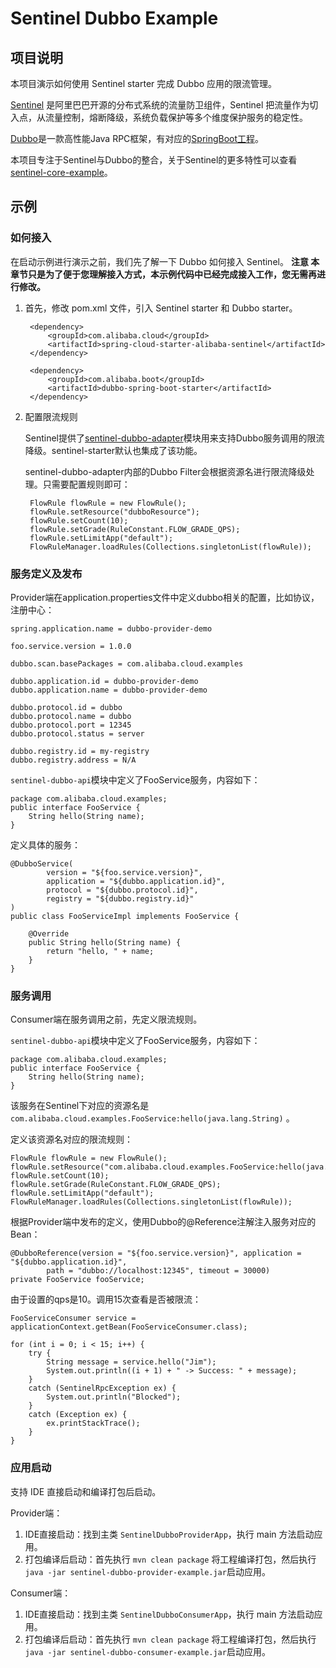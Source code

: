 # Sentinel Dubbo Example

## 项目说明

本项目演示如何使用 Sentinel starter 完成 Dubbo 应用的限流管理。

[Sentinel](https://github.com/alibaba/Sentinel) 是阿里巴巴开源的分布式系统的流量防卫组件，Sentinel 把流量作为切入点，从流量控制，熔断降级，系统负载保护等多个维度保护服务的稳定性。

[Dubbo](http://dubbo.apache.org/)是一款高性能Java RPC框架，有对应的[SpringBoot工程](https://github.com/apache/dubbo-spring-boot-project)。

本项目专注于Sentinel与Dubbo的整合，关于Sentinel的更多特性可以查看[sentinel-core-example](https://github.com/alibaba/spring-cloud-alibaba/tree/master/spring-cloud-alibaba-examples/sentinel-example/sentinel-core-example)。

## 示例

### 如何接入
在启动示例进行演示之前，我们先了解一下 Dubbo 如何接入 Sentinel。
**注意 本章节只是为了便于您理解接入方式，本示例代码中已经完成接入工作，您无需再进行修改。**

1. 首先，修改 pom.xml 文件，引入 Sentinel starter 和 Dubbo starter。

	    <dependency>
            <groupId>com.alibaba.cloud</groupId>
            <artifactId>spring-cloud-starter-alibaba-sentinel</artifactId>
        </dependency>
        
        <dependency>
            <groupId>com.alibaba.boot</groupId>
            <artifactId>dubbo-spring-boot-starter</artifactId>
        </dependency>
		  
2. 配置限流规则
	
	Sentinel提供了[sentinel-dubbo-adapter](https://github.com/alibaba/Sentinel/tree/master/sentinel-adapter/sentinel-dubbo-adapter)模块用来支持Dubbo服务调用的限流降级。sentinel-starter默认也集成了该功能。
	
	sentinel-dubbo-adapter内部的Dubbo Filter会根据资源名进行限流降级处理。只需要配置规则即可：

        FlowRule flowRule = new FlowRule();
        flowRule.setResource("dubboResource");
        flowRule.setCount(10);
        flowRule.setGrade(RuleConstant.FLOW_GRADE_QPS);
        flowRule.setLimitApp("default");
        FlowRuleManager.loadRules(Collections.singletonList(flowRule));
  

### 服务定义及发布

Provider端在application.properties文件中定义dubbo相关的配置，比如协议，注册中心：

    spring.application.name = dubbo-provider-demo
    
    foo.service.version = 1.0.0
    
    dubbo.scan.basePackages = com.alibaba.cloud.examples
    
    dubbo.application.id = dubbo-provider-demo
    dubbo.application.name = dubbo-provider-demo
    
    dubbo.protocol.id = dubbo
    dubbo.protocol.name = dubbo
    dubbo.protocol.port = 12345
    dubbo.protocol.status = server
    
    dubbo.registry.id = my-registry
    dubbo.registry.address = N/A


`sentinel-dubbo-api`模块中定义了FooService服务，内容如下：

    package com.alibaba.cloud.examples;
    public interface FooService {
        String hello(String name);
    }

定义具体的服务：

    @DubboService(
            version = "${foo.service.version}",
            application = "${dubbo.application.id}",
            protocol = "${dubbo.protocol.id}",
            registry = "${dubbo.registry.id}"
    )
    public class FooServiceImpl implements FooService {
    
        @Override
        public String hello(String name) {
            return "hello, " + name;
        }
    }

### 服务调用

Consumer端在服务调用之前，先定义限流规则。

`sentinel-dubbo-api`模块中定义了FooService服务，内容如下：

    package com.alibaba.cloud.examples;
    public interface FooService {
        String hello(String name);
    }

该服务在Sentinel下对应的资源名是 `com.alibaba.cloud.examples.FooService:hello(java.lang.String)` 。

定义该资源名对应的限流规则：

    FlowRule flowRule = new FlowRule();
    flowRule.setResource("com.alibaba.cloud.examples.FooService:hello(java.lang.String)");
    flowRule.setCount(10);
    flowRule.setGrade(RuleConstant.FLOW_GRADE_QPS);
    flowRule.setLimitApp("default");
    FlowRuleManager.loadRules(Collections.singletonList(flowRule));

根据Provider端中发布的定义，使用Dubbo的@Reference注解注入服务对应的Bean：

    @DubboReference(version = "${foo.service.version}", application = "${dubbo.application.id}",
            path = "dubbo://localhost:12345", timeout = 30000)
	private FooService fooService;

由于设置的qps是10。调用15次查看是否被限流：

    FooServiceConsumer service = applicationContext.getBean(FooServiceConsumer.class);
    
    for (int i = 0; i < 15; i++) {
        try {
            String message = service.hello("Jim");
            System.out.println((i + 1) + " -> Success: " + message);
        }
        catch (SentinelRpcException ex) {
            System.out.println("Blocked");
        }
        catch (Exception ex) {
            ex.printStackTrace();
        }
    }

### 应用启动 


支持 IDE 直接启动和编译打包后启动。

Provider端：

1. IDE直接启动：找到主类 `SentinelDubboProviderApp`，执行 main 方法启动应用。
2. 打包编译后启动：首先执行 `mvn clean package` 将工程编译打包，然后执行 `java -jar sentinel-dubbo-provider-example.jar`启动应用。

Consumer端：

1. IDE直接启动：找到主类 `SentinelDubboConsumerApp`，执行 main 方法启动应用。
2. 打包编译后启动：首先执行 `mvn clean package` 将工程编译打包，然后执行 `java -jar sentinel-dubbo-consumer-example.jar`启动应用。
